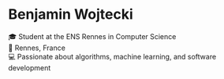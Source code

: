 # Benjamin Wojtecki  
🎓 Student at the ENS Rennes in Computer Science  
📍 Rennes, France  
💻 Passionate about algorithms, machine learning, and software development  
